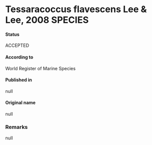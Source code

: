 # Tessaracoccus flavescens Lee & Lee, 2008 SPECIES

#### Status
ACCEPTED

#### According to
World Register of Marine Species

#### Published in
null

#### Original name
null

### Remarks
null